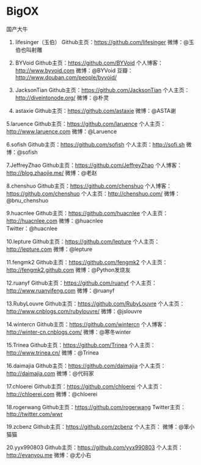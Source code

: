 # BigOX

国产大牛

1. lifesinger（玉伯）
Github主页：https://github.com/lifesinger
微博：@玉伯也叫射雕

2.    BYVoid
Github主页：https://github.com/BYVoid
个人博客：http://www.byvoid.com
微博：@BYVoid
豆瓣：http://www.douban.com/people/byvoid/


3.    JacksonTian
Github主页：https://github.com/JacksonTian
个人主页：http://diveintonode.org/
微博：@朴灵

4. astaxie
Github主页：https://github.com/astaxie
微博：@ASTA谢

5.laruence
Github主页：https://github.com/laruence
个人主页：http://www.laruence.com
微博：@Laruence


6.sofish
Github主页：https://github.com/sofish
个人主页：http://sofi.sh
微博：@sofish

7.JeffreyZhao
Github主页：https://github.com/JeffreyZhao
个人博客：http://blog.zhaojie.me/
微博：@老赵

8.chenshuo
Github主页：https://github.com/chenshuo
个人博客：https://github.com/chenshuo
个人主页：http://chenshuo.com/
微博：@bnu_chenshuo

9.huacnlee
Github主页：https://github.com/huacnlee
个人主页：http://huacnlee.com
微博：@huacnlee     
Twitter：@huacnlee

10.lepture
Github主页：https://github.com/lepture
个人主页：http://lepture.com
微博：@lepture

11.fengmk2
Github主页：https://github.com/fengmk2
个人主页：http://fengmk2.github.com
微博：@Python发烧友

12.ruanyf
Github主页：https://github.com/ruanyf
个人主页：http://www.ruanyifeng.com
微博：@ruanyf

13.RubyLouvre
Github主页：https://github.com/RubyLouvre
个人主页：http://www.cnblogs.com/rubylouvre/
微博：@jslouvre

14.wintercn
Github主页：https://github.com/wintercn
个人博客：http://winter-cn.cnblogs.com/
微博：@寒冬winter

15.Trinea
Github主页：https://github.com/Trinea
个人主页：http://www.trinea.cn/
微博：@Trinea

16.daimajia
Github主页：https://github.com/daimajia
个人主页：http://daimajia.com
微博：@代码家

17.chloerei
Github主页：https://github.com/chloerei
个人主页：http://chloerei.com
微博：@chloerei

18.rogerwang
Github主页：https://github.com/rogerwang
Twitter主页：http://twitter.com/wwr

19.zcbenz
Github主页：https://github.com/zcbenz
个人主页：
微博：@笨小猫猫

20.yyx990803
Github主页：https://github.com/yyx990803
个人主页：http://evanyou.me
微博：@尤小右

